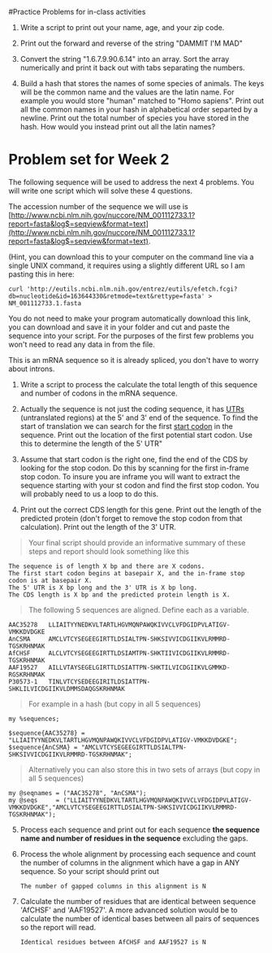#Practice Problems for in-class activities 

1. Write a script to print out your name, age, and your zip code.

2. Print out the forward and reverse of the string "DAMMIT I'M MAD"

3. Convert the string "1.6.7.9.90.6.14" into an array. Sort the array numerically and print it back out with tabs separating the numbers.

4. Build a hash that stores the names of some species of animals. The
keys will be the common name and the values are the latin name. For
example you would store "human" matched to "Homo sapiens".  Print out
all the common names in your hash in alphabetical order separted by a newline. Print out the total
number of species you have stored in the hash. How would you instead print out all the latin names?


Problem set for Week 2
=======================

The following sequence will be used to address the next 4 problems. You will write one script which will solve these 4 questions.  

 The accession number of the sequence we will use is 
[http://www.ncbi.nlm.nih.gov/nuccore/NM_001112733.1?report=fasta&log$=seqview&format=text](http://www.ncbi.nlm.nih.gov/nuccore/NM_001112733.1?report=fasta&log$=seqview&format=text). 

(Hint, you can download this to your computer on the command line via a single UNIX command, it requires using a slightly different URL so I am pasting this in here:  

    curl 'http://eutils.ncbi.nlm.nih.gov/entrez/eutils/efetch.fcgi?db=nucleotide&id=163644330&retmode=text&rettype=fasta' > NM_001112733.1.fasta

You do not need to make your program automatically download this link,
you can download and save it in your folder and cut and paste the
sequence into your script.  For the purposes of the first few problems
you won't need to read any data in from the file.

This is an mRNA sequence so it is already spliced, you don't have to worry about introns.

1. Write a script to process the calculate the total length of this sequence and number of codons in the mRNA sequence. 

2. Actually the sequence is not just the coding sequence, it has [UTRs](http://en.wikipedia.org/wiki/Untranslated_region) (untranslated regions) at the 5' and 3' end of the sequence. To find the start of translation we can search for the first [start codon](http://en.wikipedia.org/wiki/Start_codon) in the sequence. Print out the location of the first potential start codon. Use this to determine the length of the 5' UTR"


3. Assume that start codon is the right one, find the end of the CDS by looking for the stop codon. Do this by scanning for the first in-frame stop codon. To insure you are inframe you will want to extract the sequence starting with your st codon and find the first stop codon.  You will probably need to us a loop to do this.

4. Print out the correct CDS length for this gene. Print out the length of the predicted protein (don't forget to remove the stop codon from that calculation). Print out the length of the 3' UTR.

>Your final script should provide an informative summary of these steps and report should look something like this

    The sequence is of length X bp and there are X codons.  
    The first start codon begins at basepair X, and the in-frame stop codon is at basepair X.  
    The 5' UTR is X bp long and the 3' UTR is X bp long.  
    The CDS length is X bp and the predicted protein length is X.  

>The following 5 sequences are aligned. Define each as a variable.

    AAC35278   LLIAITYYNEDKVLTARTLHGVMQNPAWQKIVVCLVFDGIDPVLATIGV-VMKKDVDGKE
    AnCSMA     AMCLVTCYSEGEEGIRTTLDSIALTPN-SHKSIVVICDGIIKVLRMMRD-TGSKRHNMAK
    AfCHSF     ALCLVTCYSEGEEGIRTTLDSIAMTPN-SHKTIIVICDGIIKVLRMMRD-TGSKRHNMAK
    AAF19527   AILLVTAYSEGELGIRTTLDSIATTPN-SHKTILVICDGIIKVLGMMKD-RGSKRHNMAK
    P30573-1   TINLVTCYSEDEEGIRITLDSIATTPN-SHKLILVICDGIIKVLDMMSDAQGSKRHNMAK

>For example in a hash (but copy in all 5 sequences)
    
    my %sequences;

    $sequence{AAC35278} = "LLIAITYYNEDKVLTARTLHGVMQNPAWQKIVVCLVFDGIDPVLATIGV-VMKKDVDGKE";
    $sequence{AnCSMA} = "AMCLVTCYSEGEEGIRTTLDSIALTPN-SHKSIVVICDGIIKVLRMMRD-TGSKRHNMAK";    

>Alternatively you can also store this in two sets of arrays (but copy in all 5 sequences)


    my @seqnames = ("AAC35278", "AnCSMA");
    my @seqs     = ("LLIAITYYNEDKVLTARTLHGVMQNPAWQKIVVCLVFDGIDPVLATIGV-VMKKDVDGKE","AMCLVTCYSEGEEGIRTTLDSIALTPN-SHKSIVVICDGIIKVLRMMRD-TGSKRHNMAK");

5. Process each sequence and print out for each sequence **the sequence name and number of residues in the sequence** excluding the gaps.

6. Process the whole alignment by processing each sequence and count the number of columns in the alignment which have a gap in ANY sequence. So your script should print out  

    `The number of gapped columns in this alignment is N`

7. Calculate the number of residues that are identical between sequence 'AfCHSF' and 'AAF19527'.  A more advanced solution would be to calculate the number of identical bases between all pairs of sequences so the report will read.

    `Identical residues between AfCHSF and AAF19527 is N`



